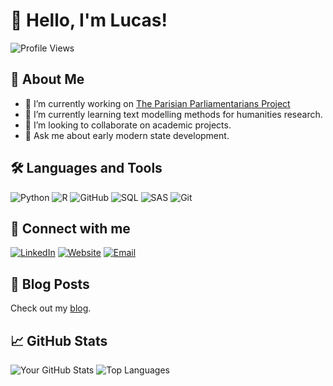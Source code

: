 # 👋 Hello, I'm Lucas!

![Profile Views](https://komarev.com/ghpvc/?username=Glamfirth88&color=blue)

## 🚀 About Me
- 🔭 I’m currently working on [The Parisian Parliamentarians Project](https://archive.org/details/parisianparliamentarians)
- 🌱 I’m currently learning text modelling methods for humanities research.
- 👯 I’m looking to collaborate on academic projects.
- 💬 Ask me about early modern state development.

## 🛠️ Languages and Tools
![Python](https://img.shields.io/badge/-Python-333333?style=flat&logo=python)
![R](https://img.shields.io/badge/-R-276DC3?style=flat&logo=r)
![GitHub](https://img.shields.io/badge/-GitHub-333333?style=flat&logo=github)
![SQL](https://img.shields.io/badge/-SQL-4479A1?style=flat&logo=postgresql)
![SAS](https://img.shields.io/badge/-SAS-0085CA?style=flat&logo=sas)
![Git](https://img.shields.io/badge/-Git-F05032?style=flat&logo=git&logoColor=white)

## 🔗 Connect with me
[![LinkedIn](https://img.shields.io/badge/-LinkedIn-0077B5?style=flat&logo=linkedin)](www.linkedin.com/in/lucasjerusalimiec)
[![Website](https://img.shields.io/badge/-Website-333333?style=flat&logo=internet-explorer)](https://lucasjerusalimiec.ca/)
[![Email](https://img.shields.io/badge/-Email-D14836?style=flat&logo=gmail&logoColor=white)](mailto:lucas.jerusalimiec@mail.mcgill.ca)

## 📝 Blog Posts
Check out my [blog](https://lucasjerusalimiec.ca/blog/).

## 📈 GitHub Stats
![Your GitHub Stats](https://github-readme-stats.vercel.app/api?username=Glamfirth88&show_icons=true&theme=radical)
![Top Languages](https://github-readme-stats.vercel.app/api/top-langs/?username=Glamfirth88&layout=compact&theme=radical)
<!--
**Glamfirth88/Glamfirth88** is a ✨ _special_ ✨ repository because its `README.md` (this file) appears on your GitHub profile.
-->
